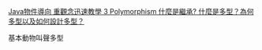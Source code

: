 [Java物件導向 重觀念迅速教學 3 Polymorphism 什麼是繼承? 什麼是多型？為何多型以及如何設計多型？](https://www.youtube.com/watch?v=FkgLc5gFPAU&feature=youtu.be&t=1425)

基本動物叫聲多型

